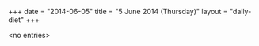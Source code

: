 +++
date = "2014-06-05"
title = "5 June 2014 (Thursday)"
layout = "daily-diet"
+++

<p>&lt;no entries&gt;</p>